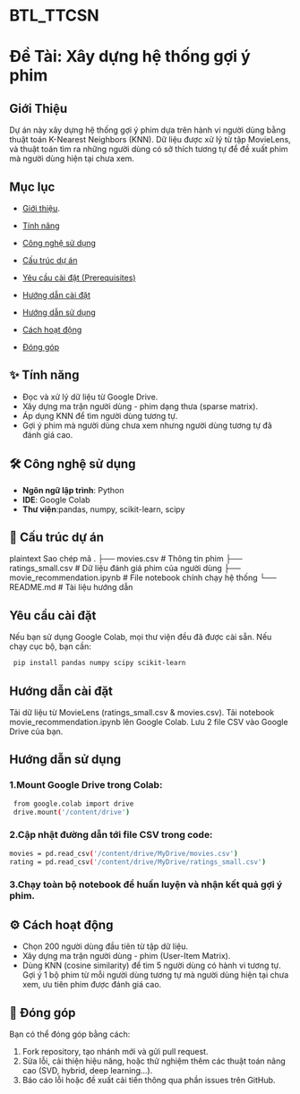 # BTL_TTCSN
# Đề Tài: Xây dựng hệ thống gợi ý phim

## Giới Thiệu
Dự án này xây dựng hệ thống gợi ý phim dựa trên hành vi người dùng bằng thuật toán K-Nearest Neighbors (KNN). Dữ liệu được xử lý từ tập MovieLens, và thuật toán tìm ra những người dùng có sở thích tương tự để đề xuất phim mà người dùng hiện tại chưa xem.

## Mục lục
- [Giới thiệu](#giới-thiệu).

- [Tính năng](#tính-năng)

- [Công nghệ sử dụng](#công-nghệ-sử-dụng)

- [Cấu trúc dự án](#cấu-trúc-dự-án)

- [Yêu cầu cài đặt (Prerequisites)](#yêu-cầu-cài-đặt-prerequisites)

- [Hướng dẫn cài đặt](#hướng-dẫn-cài-đặt)

- [Hướng dẫn sử dụng](#hướng-dẫn-sử-dụng)

- [Cách hoạt động](#cách-hoạt-động)

- [Đóng góp](#đóng-góp)

## ✨ Tính năng
- Đọc và xử lý dữ liệu từ Google Drive.
- Xây dựng ma trận người dùng - phim dạng thưa (sparse matrix).
- Áp dụng KNN để tìm người dùng tương tự.
- Gợi ý phim mà người dùng chưa xem nhưng người dùng tương tự đã đánh giá cao.

## 🛠️ Công nghệ sử dụng
- **Ngôn ngữ lập trình**:  Python
- **IDE**: Google Colab
- **Thư viện**:pandas, numpy, scikit-learn, scipy

## 📁 Cấu trúc dự án
plaintext
Sao chép mã
.
├── movies.csv                  # Thông tin phim
├── ratings_small.csv          # Dữ liệu đánh giá phim của người dùng
├── movie_recommendation.ipynb # File notebook chính chạy hệ thống
└── README.md                  # Tài liệu hướng dẫn

## Yêu cầu cài đặt
Nếu bạn sử dụng Google Colab, mọi thư viện đều đã được cài sẵn. Nếu chạy cục bộ, bạn cần:

   ```bash
    pip install pandas numpy scipy scikit-learn
   ```

## Hướng dẫn cài đặt
Tải dữ liệu từ MovieLens (ratings_small.csv & movies.csv).
Tải notebook movie_recommendation.ipynb lên Google Colab.
Lưu 2 file CSV vào Google Drive của bạn.

## Hướng dẫn sử dụng
 ### 1.Mount Google Drive trong Colab:
   ```bash
    from google.colab import drive
    drive.mount('/content/drive')
   ```
 ### 2.Cập nhật đường dẫn tới file CSV trong code:
   ```bash
  movies = pd.read_csv('/content/drive/MyDrive/movies.csv')
  rating = pd.read_csv('/content/drive/MyDrive/ratings_small.csv')
   ```
 ### 3.Chạy toàn bộ notebook để huấn luyện và nhận kết quả gợi ý phim.

## ⚙️ Cách hoạt động
- Chọn 200 người dùng đầu tiên từ tập dữ liệu.
- Xây dựng ma trận người dùng - phim (User-Item Matrix).
- Dùng KNN (cosine similarity) để tìm 5 người dùng có hành vi tương tự.
Gợi ý 1 bộ phim từ mỗi người dùng tương tự mà người dùng hiện tại chưa xem, ưu tiên phim được đánh giá cao.

## 🤝 Đóng góp
Bạn có thể đóng góp bằng cách: 
1. Fork repository, tạo nhánh mới và gửi pull request.
2. Sửa lỗi, cải thiện hiệu năng, hoặc thử nghiệm thêm các thuật toán nâng cao (SVD, hybrid, deep learning...).
3. Báo cáo lỗi hoặc đề xuất cải tiến thông qua phần issues trên GitHub.
